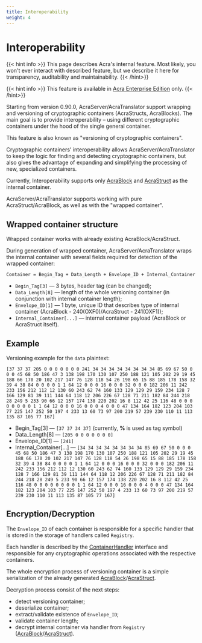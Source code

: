 ```yaml
---
title: Interoperability 
weight: 4
---
```


# Interoperability

{{< hint info >}}
This page describes Acra's internal feature. Most likely, you won't ever interact with described feature, but we describe it here for transparency, auditability and maintainability.
{{< /hint>}}

{{< hint info >}}
This feature is available in [Acra Enterprise Edition](/acra/enterprise-edition/) only.
{{< /hint>}}


Starting from version 0.90.0, AcraServer/AcraTranslator support wrapping and versioning of cryptographic containers (AcraStructs, AcraBlocks). The main goal is to provide interoperability – using different cryptographic containers under the hood of the single general container.

This feature is also known as "versioning of cryptographic containers".

Cryptographic containers' interoperability allows AcraServer/AcraTranslator to keep the logic for finding and detecting cryptographic containers, but also gives the advantage of expanding and simplifying the processing of new, specialized containers.

Currently, Interoperability supports only [AcraBlock](/acra/acra-in-depth/data-structures/acrablock) and [AcraStruct](/acra/acra-in-depth/data-structures/acrastruct) as the internal container.

AcraServer/AcraTranslator supports working with pure AcraStruct/AcraBlock, as well as with the "wrapped container".


## Wrapped container structure

Wrapped container works with already existing AcraBlock/AcraStruct.

During generation of wrapped container, AcraServer/AcraTranslator wraps the internal container with several fields required for detection of the wrapped container:

```Container = Begin_Tag + Data_Length + Envelope_ID + Internal_Container```

- `Begin_Tag[3]` — 3 bytes, header tag (can be changed);
- `Data_Length[8]` — length of the whole versioning container (in conjunction with internal container length);
- `Envelope_ID[1]` — 1 byte, unique ID that describes type of internal container (AcraBlock - 240(OXF0)/AcraStruct - 241(OXF1));
- `Internal_Container[...]` — internal container payload (AcraBlock or AcraStruct itself).


## Example

Versioning example for the `data` plaintext:

`[37 37 37 205 0 0 0 0 0 0 0 241 34 34 34 34 34 34 34 34 85 69 67 50 0 0 0 45 68 50 186 47 3 138 198 170 130 107 250 188 121 105 202 29 19 45 188 66 170 20 102 217 147 76 128 118 54 26 198 65 15 88 185 178 158 32 39 4 38 84 0 0 0 0 1 1 64 12 0 0 0 16 0 0 0 32 0 0 0 182 206 11 242 233 156 212 112 12 130 60 243 62 74 160 133 129 129 29 159 234 128 7 166 129 81 39 111 144 64 118 12 206 226 67 128 71 211 182 84 244 218 28 249 5 233 90 66 12 157 174 138 220 202 16 8 112 42 25 116 48 0 0 0 0 0 0 0 0 1 1 64 12 0 0 0 16 0 0 0 4 0 0 0 47 134 164 182 123 204 103 77 225 147 252 50 197 4 233 13 60 73 97 200 219 57 239 230 110 11 113 135 87 105 77 167]`

* Begin_Tag[3] — `[37 37 34 37]` (currently, **%** is used as tag symbol)
* Data_Length[8] — `[205 0 0 0 0 0 0 0]`
* Envelope_ID[1] — `[241]`
* Internal_Container[...] — `[34 34 34 34 34 34 34 34 85 69 67 50 0 0 0 45 68 50 186 47 3 138 198 170 130 107 250 188 121 105 202 29 19 45 188 66 170 20 102 217 147 76 128 118 54 26 198 65 15 88 185 178 158 32 39 4 38 84 0 0 0 0 1 1 64 12 0 0 0 16 0 0 0 32 0 0 0 182 206 11 242 233 156 212 112 12 130 60 243 62 74 160 133 129 129 29 159 234 128 7 166 129 81 39 111 144 64 118 12 206 226 67 128 71 211 182 84 244 218 28 249 5 233 90 66 12 157 174 138 220 202 16 8 112 42 25 116 48 0 0 0 0 0 0 0 0 1 1 64 12 0 0 0 16 0 0 0 4 0 0 0 47 134 164 182 123 204 103 77 225 147 252 50 197 4 233 13 60 73 97 200 219 57 239 230 110 11 113 135 87 105 77 167]`


## Encryption/Decryption

The `Envelope_ID` of each container is responsible for a specific handler that is stored in the storage of handlers called `Registry`.

Each handler is described by the [ContainerHandler](https://github.com/cossacklabs/acra/blob/master/crypto/registry_handler.go#L46) interface and responsible for any cryptographic operations associated with the respective containers.

The whole encryption process of versioning container is a simple serialization of the already generated [AcraBlock](/acra/acra-in-depth/data-structures/acrablock/)/[AcraStruct](/acra/acra-in-depth/data-structures/acrastruct/).

Decryption process consist of the next steps:

* detect versioning container;
* deserialize container;
* extract/validate existence of `Envelope_ID`;
* validate container length;
* decrypt internal container via handler from `Registry` ([AcraBlock](/acra/acra-in-depth/data-structures/acrablock/#decryption)/[AcraStruct](/acra/acra-in-depth/data-structures/acrastruct#decryption)).

